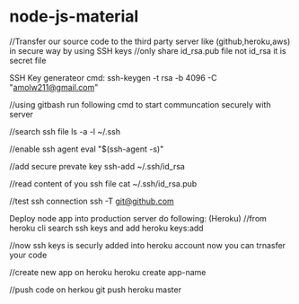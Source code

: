 # node-js-material

//Transfer our source  code to the third party server like (github,heroku,aws) in secure way by using SSH keys
//only share id_rsa.pub file not id_rsa it  is secret file 


SSH Key generateor cmd:  ssh-keygen -t rsa -b 4096 -C "amolw211@gmail.com"



//using gitbash run following cmd to start communcation securely with server

//search ssh file 
ls -a -l ~/.ssh

//enable ssh agent
 eval "$(ssh-agent -s)"
 
 //add secure prevate key
  ssh-add  ~/.ssh/id_rsa

//read content of you ssh file
cat ~/.ssh/id_rsa.pub

//test ssh connection
ssh -T git@github.com



Deploy node app into production server do following:
(Heroku)
//from heroku cli search ssh keys and add
heroku keys:add

//now  ssh keys is securly added into heroku account now you can trnasfer your code

//create new app on heroku
heroku create app-name

//push code on herkou
git push heroku master


